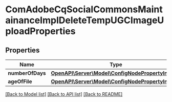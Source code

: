 # ComAdobeCqSocialCommonsMaintainanceImplDeleteTempUGCImageUploadProperties

## Properties
Name | Type | Description | Notes
------------ | ------------- | ------------- | -------------
**numberOfDays** | [**OpenAPI\Server\Model\ConfigNodePropertyInteger**](ConfigNodePropertyInteger.md) |  | [optional] 
**ageOfFile** | [**OpenAPI\Server\Model\ConfigNodePropertyInteger**](ConfigNodePropertyInteger.md) |  | [optional] 

[[Back to Model list]](../README.md#documentation-for-models) [[Back to API list]](../README.md#documentation-for-api-endpoints) [[Back to README]](../README.md)


